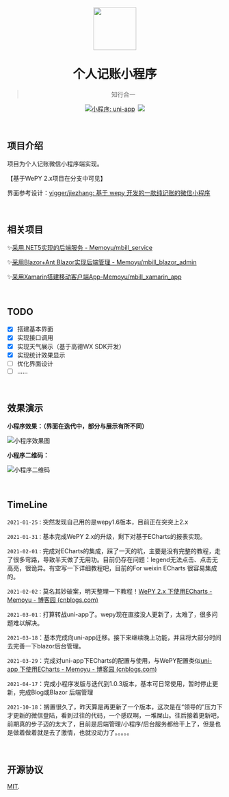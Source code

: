 <h1  align="center">
    <a href="http://memoyu.cn/">
        <img width="100" height="100" src="https://github.com/Memoyu/Memoyu.Core/blob/master/doc/images/memoyu.png">
    </a>
    </br>
    </br>
     <span  align="center">
          个人记账小程序
     </span>
</h1>
<div align="center">

> 知行合一

[![小程序: uni-app](https://img.shields.io/badge/小程序-uni--app-blue)](https://github.com/dcloudio/uni-app)&ensp;[![](https://img.shields.io/badge/license-MIT-3963bc.svg)](LICENSE)

</div>

&nbsp;

## 项目介绍

项目为个人记账微信小程序端实现。

【基于WePY 2.x项目在分支中可见】

界面参考设计：[yigger/jiezhang: 基于 wepy 开发的一款纯记账的微信小程序 ](https://github.com/yigger/jiezhang)

&nbsp;

## 相关项目

✨[采用.NET5实现的后端服务 - Memoyu/mbill_service](https://github.com/Memoyu/mbill_service)

✨[采用Blazor+Ant Blazor实现后端管理 - Memoyu/mbill_blazor_admin](https://github.com/Memoyu/mbill_blazor_admin)

✨[采用Xamarin搭建移动客户端App-Memoyu/mbill_xamarin_app](https://github.com/Memoyu/mbill_xamarin_app)

&nbsp;

## TODO

- [x] 搭建基本界面
- [x] 实现接口调用
- [x] 实现天气展示（基于高德WX SDK开发）
- [x] 实现统计效果显示
- [ ] 优化界面设计
- [ ] ......

&nbsp;

## 效果演示

**小程序效果：（界面在迭代中，部分与展示有所不同）**

![小程序效果图](https://github.com/Memoyu/mbill_wechat_app/blob/main/doc/效果图.png)

**小程序二维码：**

![小程序二维码](https://github.com/Memoyu/mbill_wechat_app/blob/main/doc/qrcode.jpg)

&nbsp;

## TimeLine

`2021-01-25：`突然发现自己用的是wepy1.6版本，目前正在突突上2.x

`2021-01-31：`基本完成WePY 2.x的升级，剩下对基于ECharts的报表实现。

`2021-02-01：`完成对ECharts的集成，踩了一天的坑，主要是没有完整的教程，走了很多弯路，导致半天做了无用功。目前仍存在问题：legend无法点击、点击无高亮，很诡异。有空写一下详细教程吧，目前的For weixin ECharts 很容易集成的。

`2021-02-02：`莫名其妙破案，明天整理一下教程！[WePY 2.x 下使用ECharts - Memoyu - 博客园 (cnblogs.com)](https://www.cnblogs.com/memoyu/p/14360278.html)

`2021-03-01：`打算转战uni-app了。wepy现在直接没人更新了，太难了，很多问题难以解决。

`2021-03-18`：基本完成向uni-app迁移。接下来继续晚上功能，并且将大部分时间去完善一下blazor后台管理。

`2021-03-29`：完成对uni-app下ECharts的配置与使用，与WePY配置类似[uni-app 下使用ECharts - Memoyu - 博客园 (cnblogs.com)](https://www.cnblogs.com/memoyu/p/14555331.html)

`2021-04-17`：完成小程序发版与迭代到1.0.3版本，基本可日常使用，暂时停止更新，完成Blog或Blazor 后端管理

`2021-10-18`：搁置很久了，昨天算是再更新了一个版本，这次是在“领导的”压力下才更新的微信登陆，看到过往的代码，一个感叹啊，一堆屎山。往后接着更新吧，前期真的步子迈的太大了，目前是后端管理/小程序/后台服务都给干上了，但是也是做着做着就是去了激情，也就没动力了。。。。。

&nbsp;

## 开源协议

[MIT](LICENSE).
